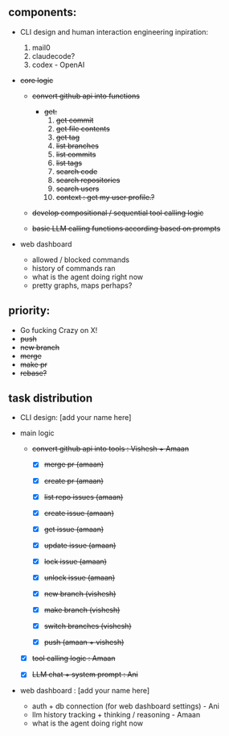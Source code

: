 ## components: 
- CLI design and human interaction engineering
    inpiration: 
    1. mail0
    2. claudecode?
    3. codex - OpenAI
- ~~core logic~~

    - ~~convert github api into functions~~ 
        - ~~get:~~ 
            1. ~~get commit~~
            2. ~~get file contents~~ 
            3. ~~get tag~~
            4. ~~list branches~~
            5. ~~list commits~~
            6. ~~list tags~~ 
            7. ~~search code~~
            8. ~~search repositories~~
            9. ~~search users~~
            10. ~~context : get my user profile.?~~

    - ~~develop compositional / sequential tool calling logic~~ 
        

    - ~~basic LLM calling functions according based on prompts~~


- web dashboard
    - allowed / blocked commands
    - history of commands ran
    - what is the agent doing right now
    - pretty graphs, maps perhaps?


## priority:
- Go fucking Crazy on X!
- ~~push~~
- ~~new branch~~ 
- ~~merge~~
- ~~make pr~~
- ~~rebase?~~


## task distribution 

- CLI design: [add your name here]

- main logic
    - ~~convert github api into tools : Vishesh + Amaan~~
        - [x] ~~merge pr (amaan)~~
        - [x] ~~create pr (amaan)~~
        - [x] ~~list repo issues (amaan)~~
        - [x] ~~create issue (amaan)~~
        - [x] ~~get issue (amaan)~~
        - [x] ~~update issue (amaan)~~
        - [x] ~~lock issue (amaan)~~
        - [x] ~~unlock issue (amaan)~~

        - [x] ~~new branch (vishesh)~~  
        - [x] ~~make branch (vishesh)~~
        - [x] ~~switch branches (vishesh)~~
        - [x] ~~push (amaan + vishesh)~~

    - [x] ~~tool calling logic : Amaan~~
    
    - [x] ~~LLM chat + system prompt : Ani~~

- web dashboard : [add your name here]
    - auth + db connection (for web dashboard settings) - Ani
    - llm history tracking + thinking / reasoning - Amaan
    - what is the agent doing right now 